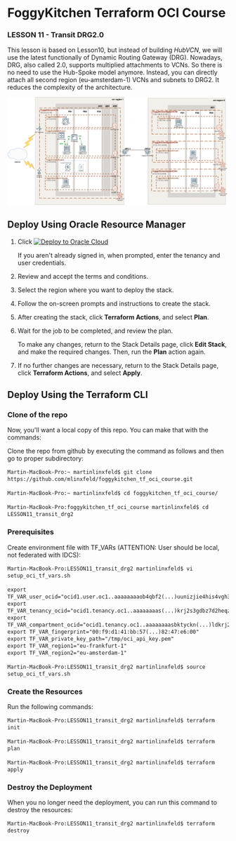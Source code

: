 # FoggyKitchen Terraform OCI Course

### LESSON 11 - Transit DRG2.0

This lesson is based on Lesson10, but instead of building *HubVCN*, we will use the latest functionally of Dynamic Routing Gateway (DRG). Nowadays, DRG, also called 2.0, supports multiplied attachments to VCNs. So there is no need to use the Hub-Spoke model anymore. Instead, you can directly attach all second region (eu-amsterdam-1) VCNs and subnets to DRG2. It reduces the complexity of the architecture.

![](LESSON11_transit_drg2.png)

## Deploy Using Oracle Resource Manager

1. Click [![Deploy to Oracle Cloud](https://oci-resourcemanager-plugin.plugins.oci.oraclecloud.com/latest/deploy-to-oracle-cloud.svg)](https://cloud.oracle.com/resourcemanager/stacks/create?region=home&zipUrl=https://github.com/mlinxfeld/foggykitchen_tf_oci_course/releases/latest/download/LESSON11_transit_drg2.zip)

    If you aren't already signed in, when prompted, enter the tenancy and user credentials.

2. Review and accept the terms and conditions.

3. Select the region where you want to deploy the stack.

4. Follow the on-screen prompts and instructions to create the stack.

5. After creating the stack, click **Terraform Actions**, and select **Plan**.

6. Wait for the job to be completed, and review the plan.

    To make any changes, return to the Stack Details page, click **Edit Stack**, and make the required changes. Then, run the **Plan** action again.

7. If no further changes are necessary, return to the Stack Details page, click **Terraform Actions**, and select **Apply**. 

## Deploy Using the Terraform CLI

### Clone of the repo
Now, you'll want a local copy of this repo. You can make that with the commands:

Clone the repo from github by executing the command as follows and then go to proper subdirectory:

```
Martin-MacBook-Pro:~ martinlinxfeld$ git clone https://github.com/mlinxfeld/foggykitchen_tf_oci_course.git

Martin-MacBook-Pro:~ martinlinxfeld$ cd foggykitchen_tf_oci_course/

Martin-MacBook-Pro:foggykitchen_tf_oci_course martinlinxfeld$ cd LESSON11_transit_drg2

```

### Prerequisites
Create environment file with TF_VARs (ATTENTION: User should be local, not federated with IDCS):

```
Martin-MacBook-Pro:LESSON11_transit_drg2 martinlinxfeld$ vi setup_oci_tf_vars.sh

export TF_VAR_user_ocid="ocid1.user.oc1..aaaaaaaaob4qbf2(...)uunizjie4his4vgh3jx5jxa"
export TF_VAR_tenancy_ocid="ocid1.tenancy.oc1..aaaaaaaas(...)krj2s3gdbz7d2heqzzxn7pe64ksbia"
export TF_VAR_compartment_ocid="ocid1.tenancy.oc1..aaaaaaaasbktyckn(...)ldkrj2s3gdbz7d2heqzzxn7pe64ksbia"
export TF_VAR_fingerprint="00:f9:d1:41:bb:57(...)82:47:e6:00"
export TF_VAR_private_key_path="/tmp/oci_api_key.pem"
export TF_VAR_region1="eu-frankfurt-1"
export TF_VAR_region2="eu-amsterdam-1"

Martin-MacBook-Pro:LESSON11_transit_drg2 martinlinxfeld$ source setup_oci_tf_vars.sh
```

### Create the Resources
Run the following commands:

```
Martin-MacBook-Pro:LESSON11_transit_drg2 martinlinxfeld$ terraform init
    
Martin-MacBook-Pro:LESSON11_transit_drg2 martinlinxfeld$ terraform plan

Martin-MacBook-Pro:LESSON11_transit_drg2 martinlinxfeld$ terraform apply
```

### Destroy the Deployment
When you no longer need the deployment, you can run this command to destroy the resources:

```
Martin-MacBook-Pro:LESSON11_transit_drg2 martinlinxfeld$ terraform destroy
```
